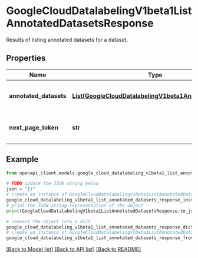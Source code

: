 # GoogleCloudDatalabelingV1beta1ListAnnotatedDatasetsResponse

Results of listing annotated datasets for a dataset.

## Properties

Name | Type | Description | Notes
------------ | ------------- | ------------- | -------------
**annotated_datasets** | [**List[GoogleCloudDatalabelingV1beta1AnnotatedDataset]**](GoogleCloudDatalabelingV1beta1AnnotatedDataset.md) | The list of annotated datasets to return. | [optional] 
**next_page_token** | **str** | A token to retrieve next page of results. | [optional] 

## Example

```python
from openapi_client.models.google_cloud_datalabeling_v1beta1_list_annotated_datasets_response import GoogleCloudDatalabelingV1beta1ListAnnotatedDatasetsResponse

# TODO update the JSON string below
json = "{}"
# create an instance of GoogleCloudDatalabelingV1beta1ListAnnotatedDatasetsResponse from a JSON string
google_cloud_datalabeling_v1beta1_list_annotated_datasets_response_instance = GoogleCloudDatalabelingV1beta1ListAnnotatedDatasetsResponse.from_json(json)
# print the JSON string representation of the object
print(GoogleCloudDatalabelingV1beta1ListAnnotatedDatasetsResponse.to_json())

# convert the object into a dict
google_cloud_datalabeling_v1beta1_list_annotated_datasets_response_dict = google_cloud_datalabeling_v1beta1_list_annotated_datasets_response_instance.to_dict()
# create an instance of GoogleCloudDatalabelingV1beta1ListAnnotatedDatasetsResponse from a dict
google_cloud_datalabeling_v1beta1_list_annotated_datasets_response_from_dict = GoogleCloudDatalabelingV1beta1ListAnnotatedDatasetsResponse.from_dict(google_cloud_datalabeling_v1beta1_list_annotated_datasets_response_dict)
```
[[Back to Model list]](../README.md#documentation-for-models) [[Back to API list]](../README.md#documentation-for-api-endpoints) [[Back to README]](../README.md)



